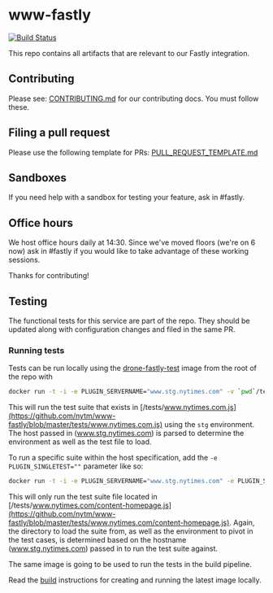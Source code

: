 # www-fastly

[![Build Status](https://drone.dv.nyt.net/api/badges/nytm/www-fastly/status.svg)](https://drone.dv.nyt.net/nytm/www-fastly)

This repo contains all artifacts that are relevant to our Fastly integration.

## Contributing

Please see: [CONTRIBUTING.md](https://github.com/nytm/www-fastly/blob/master/CONTRIBUTING.md) for our contributing docs. You must follow these.

## Filing a pull request

Please use the following template for PRs: [PULL_REQUEST_TEMPLATE.md](https://github.com/nytm/www-fastly/blob/master/PULL_REQUEST_TEMPLATE.md)

## Sandboxes

If you need help with a sandbox for testing your feature, ask in #fastly.

## Office hours

We host office hours daily at 14:30. Since we've moved floors (we're on 6 now) ask in #fastly if you would like to take advantage of these working sessions.

Thanks for contributing!


## Testing

The functional tests for this service are part of the repo. They should be updated along with configuration changes and filed in the same PR.

### Running tests

Tests can be run locally using the [drone-fastly-test](https://github.com/nytm/drone-fastly-test) image from the root of the repo with

```bash
docker run -t -i -e PLUGIN_SERVERNAME="www.stg.nytimes.com" -v `pwd`/tests:/tests drone-fastly-test:latest
```

This will run the test suite that exists in [/tests/www.nytimes.com.js](https://github.com/nytm/www-fastly/blob/master/tests/www.nytimes.com.js) using the `stg` environment. The host passed in (www.stg.nytimes.com) is parsed to determine the environment as well as the test file to load.

To run a specific suite within the host specification, add the `-e PLUGIN_SINGLETEST=""` parameter like so:

```bash
docker run -t -i -e PLUGIN_SERVERNAME="www.stg.nytimes.com" -e PLUGIN_SINGLETEST="content-homepage" -v `pwd`/tests:/tests drone-fastly-test:latest
```

This will only run the test suite file located in [/tests/www.nytimes.com/content-homepage.js](https://github.com/nytm/www-fastly/blob/master/tests/www.nytimes.com/content-homepage.js). Again, the directory to load the suite from, as well as the environment to pivot in the test cases, is determined based on the hostname (www.stg.nytimes.com) passed in to run the test suite against.

The same image is going to be used to run the tests in the build pipeline.

Read the [build](https://github.com/nytm/drone-fastly-test#build) instructions for creating and running the latest image locally.
